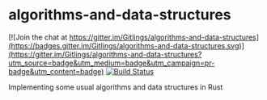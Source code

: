 # algorithms-and-data-structures

[![Join the chat at https://gitter.im/Gitlings/algorithms-and-data-structures](https://badges.gitter.im/Gitlings/algorithms-and-data-structures.svg)](https://gitter.im/Gitlings/algorithms-and-data-structures?utm_source=badge&utm_medium=badge&utm_campaign=pr-badge&utm_content=badge) [![Build Status](https://travis-ci.org/Gitlings/algorithms-and-data-structures.svg?branch=master)](https://travis-ci.org/Gitlings/algorithms-and-data-structures)

Implementing some usual algorithms and data structures in Rust
